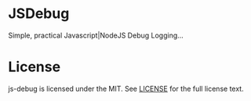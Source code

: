 # JSDebug

Simple, practical Javascript|NodeJS Debug Logging...  

# License
js-debug is licensed under the MIT. See [LICENSE](LICENSE) for the full license text.